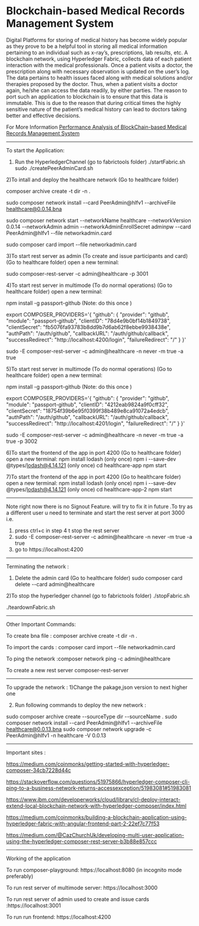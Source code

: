 # Blockchain-based Medical Records Management System

Digital Platforms for storing of medical history has become widely popular as they prove to be a
helpful tool in storing all medical information pertaining to an individual such as x-ray’s,
prescriptions, lab results, etc. A blockchain network, using Hyperledger Fabric, collects data of
each patient interaction with the medical professionals. Once a patient visits a doctor, the
prescription along with necessary observation is updated on the user’s log. The data pertains to
health issues faced along with medical solutions and/or therapies proposed by the doctor. Thus,
when a patient visits a doctor again, he/she can access the data readily, by either parties.
The reason to port such an application to blockchain is to ensure that this data is immutable. This
is due to the reason that during critical times the highly sensitive nature of the patient’s medical
history can lead to doctors taking better and effective decisions.

For More Information [Performance Analysis of BlockChain-based Medical Records Management System](https://ieeexplore.ieee.org/abstract/document/9016812)

---------------------------------------------------------------------------------------------------------
To start the Application:

1) Run the HyperledgerChannel (go to  fabrictools folder)
./startFabric.sh
sudo ./createPeerAdminCard.sh


2)To intall and deploy the healthcare network  (Go to healthcare folder) 

composer archive create -t dir -n . 

sudo composer network install --card PeerAdmin@hlfv1 --archiveFile healthcare@0.0.14.bna

sudo composer network start --networkName healthcare --networkVersion 0.0.14 --networkAdmin admin --networkAdminEnrollSecret adminpw --card PeerAdmin@hlfv1 --file networkadmin.card

sudo composer card import --file networkadmin.card

3)To start rest server as admin (To create and issue participants and card) (Go to healthcare folder) open a new terminal:

sudo composer-rest-server -c admin@healthcare -p 3001

4)To start rest server in multimode (To do normal operations) (Go to healthcare folder) open a new terminal:

npm install -g passport-github  (Note: do this once )

export COMPOSER_PROVIDERS='{
  "github": {
    "provider": "github",
    "module": "passport-github",
    "clientID": "78d4e9b0bf14b1849738",
    "clientSecret": "fb5076fa93783b8dd9b7d6ab62f8ebbe9938438e",
    "authPath": "/auth/github",
    "callbackURL": "/auth/github/callback",
    "successRedirect": "http://localhost:4200/login",
    "failureRedirect": "/"
  }
}'

sudo -E composer-rest-server -c admin@healthcare -n never  -m true -a true

5)To start rest server in multimode (To do normal operations) (Go to healthcare folder) open a new terminal:

npm install -g passport-github  (Note: do this once )

export COMPOSER_PROVIDERS='{
  "github": {
    "provider": "github",
    "module": "passport-github",
    "clientID": "4212eab9824a9f0cff32",
    "clientSecret": "18754f39b6e95f0399f38b489e8ca91072a4edcb",
    "authPath": "/auth/github",
    "callbackURL": "/auth/github/callback",
    "successRedirect": "http://localhost:4201/login",
    "failureRedirect": "/"
  }
}'

sudo -E composer-rest-server -c admin@healthcare -n never  -m true -a true -p 3002


6)To start the frontend of the app in port 4200 (Go to healthcare folder) open a new terminal:
npm install lodash  (only once)
npm i --save-dev @types/lodash@4.14.121   (only once)
cd healthcare-app
npm start

7)To start the frontend of the app in port 4200 (Go to healthcare folder) open a new terminal:
npm install lodash  (only once)
npm i --save-dev @types/lodash@4.14.121   (only once)
cd healthcare-app-2
npm start

---------------------------------------------------------------------------------------------------------
Note right now there is no Signout Feature. will try to fix it in future .To try as a different user u need to terminate and start the rest server at port 3000 i.e.
1) press ctrl+c in step 4 t stop the rest server   
2) sudo -E composer-rest-server -c admin@healthcare -n never  -m true -a true
3) go to https://localhost:4200

---------------------------------------------------------------------------------------------------------
Terminating the network :

1) Delete the admin card (Go to healthcare folder)
sudo composer card delete --card admin@healthcare

2)To stop the hyperledger channel (go to fabrictools folder)
./stopFabric.sh 

./teardownFabric.sh 

---------------------------------------------------------------------------------------------------------
Other Important Commands:

To create bna file : composer archive create -t dir -n . 

To import the cards : composer card import --file networkadmin.card

To ping the network :composer network ping -c admin@healthcare 

To create a new rest server 
composer-rest-server

---------------------------------------------------------------------------------------------------------
To upgrade the network :
1)Change the pakage,json version to next higher one

2) Run following  commands to deploy the new network :

sudo composer archive create --sourceType dir --sourceName .
sudo composer network install --card PeerAdmin@hlfv1 --archiveFile healthcare@0.0.13.bna
sudo composer network upgrade -c PeerAdmin@hlfv1 -n healthcare -V 0.0.13

---------------------------------------------------------------------------------------------------------
Important sites :

https://medium.com/coinmonks/getting-started-with-hyperledger-composer-34cb7228d44c

https://stackoverflow.com/questions/51975866/hyperledger-composer-cli-ping-to-a-business-network-returns-accessexception/51983081#51983081

https://www.ibm.com/developerworks/cloud/library/cl-deploy-interact-extend-local-blockchain-network-with-hyperledger-composer/index.html

https://medium.com/coinmonks/building-a-blockchain-application-using-hyperledger-fabric-with-angular-frontend-part-2-22ef7c77f53

https://medium.com/@CazChurchUk/developing-multi-user-application-using-the-hyperledger-composer-rest-server-b3b88e857ccc

---------------------------------------------------------------------------------------------------------
Working of the application 

To run composer-playground: https://localhost:8080 (in incognito mode preferably)

To run rest server of multimode server: https://localhost:3000

To run rest server of admin used to create and issue cards :https://localhost:3001

To run run frontend: https://localhost:4200

